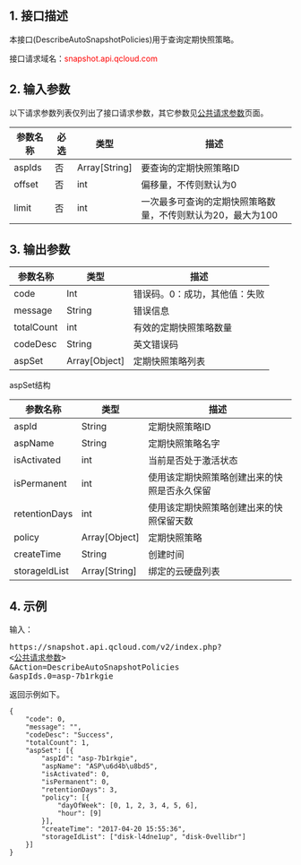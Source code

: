
## 1. 接口描述

本接口(DescribeAutoSnapshotPolicies)用于查询定期快照策略。



接口请求域名：<font style="color:red">snapshot.api.qcloud.com</font>

## 2. 输入参数

以下请求参数列表仅列出了接口请求参数，其它参数见[公共请求参数](http://tce.fsphere.cn/document/product/240/8320)页面。


| 参数名称 | 必选  | 类型 | 描述 |
|---------|---------|---------|---------|
| aspIds | 否 | Array[String] | 要查询的定期快照策略ID |
| offset | 否 | int | 偏移量，不传则默认为0 |
| limit | 否 | int | 一次最多可查询的定期快照策略数量，不传则默认为20，最大为100|

## 3. 输出参数

| 参数名称 | 类型 | 描述 |
|---------|---------|---------|
| code | Int | 错误码。0：成功，其他值：失败|
| message | String | 错误信息|
| totalCount | int | 有效的定期快照策略数量 |
| codeDesc | String | 英文错误码 |
| aspSet | Array[Object] | 定期快照策略列表 |

aspSet结构

| 参数名称 | 类型 | 描述 |
|---------|---------|---------|
| aspId | String | 定期快照策略ID |
| aspName | String | 定期快照策略名字 |
| isActivated | int | 当前是否处于激活状态 |
| isPermanent | int | 使用该定期快照策略创建出来的快照是否永久保留 |
| retentionDays | int | 使用该定期快照策略创建出来的快照保留天数 |
| policy | Array[Object] | 定期快照策略 |
| createTime | String | 创建时间 |
| storageIdList | Array[String] | 绑定的云硬盘列表 |

## 4. 示例

输入：
<pre>
https://snapshot.api.qcloud.com/v2/index.php?
<<a href="http://tce.fsphere.cn/doc/api/229/6976">公共请求参数</a>>
&Action=DescribeAutoSnapshotPolicies
&aspIds.0=asp-7b1rkgie
</pre>

返回示例如下。

```
{
	"code": 0,
	"message": "",
	"codeDesc": "Success",
	"totalCount": 1,
	"aspSet": [{
		"aspId": "asp-7b1rkgie",
		"aspName": "ASP\u6d4b\u8bd5",
		"isActivated": 0,
		"isPermanent": 0,
		"retentionDays": 3,
		"policy": [{
			"dayOfWeek": [0, 1, 2, 3, 4, 5, 6],
			"hour": [9]
		}],
		"createTime": "2017-04-20 15:55:36",
		"storageIdList": ["disk-l4dne1up", "disk-0vellibr"]
	}]
}
```

